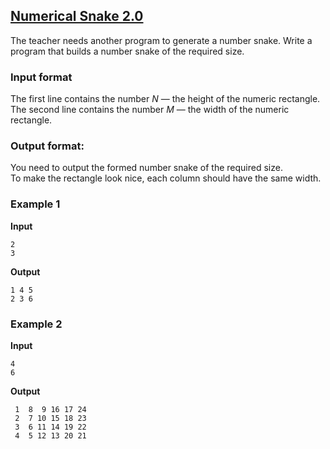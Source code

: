 ## [Numerical Snake 2.0](../../../solutions/2.4/24_o.py)

The teacher needs another program to generate a number snake. Write a program that builds a number snake of the required size.

### Input format

The first line contains the number $N$ — the height of the numeric rectangle.  
The second line contains the number $M$ — the width of the numeric rectangle.

### Output format:

You need to output the formed number snake of the required size.  
To make the rectangle look nice, each column should have the same width.

### Example 1

__Input__
```plaintext
2
3
```

__Output__
```plaintext
1 4 5
2 3 6
```

### Example 2

__Input__
```plaintext
4
6
```

__Output__
```plaintext
 1  8  9 16 17 24
 2  7 10 15 18 23
 3  6 11 14 19 22
 4  5 12 13 20 21
```